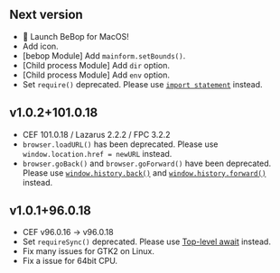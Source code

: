 ## Next version

* 🚀 Launch BeBop for MacOS!
* Add icon.
* [bebop Module] Add `mainform.setBounds()`.
* [Child process Module] Add `dir` option.
* [Child process Module] Add `env` option.
* Set `require()` deprecated.
  Please use [`import statement`](https://developer.mozilla.org/en-US/docs/Web/JavaScript/Reference/Statements/import) instead.  

## v1.0.2+101.0.18

* CEF 101.0.18 / Lazarus 2.2.2 / FPC 3.2.2
* `browser.loadURL()` has been deprecated. Please use `window.location.href = newURL` instead.
* `browser.goBack()` and `browser.goForward()` have been deprecated. Please use [`window.history.back()`](https://developer.mozilla.org/en-US/docs/Web/API/History/back) and [`window.history.forward()`](https://developer.mozilla.org/en-US/docs/Web/API/History/forward) instead.

## v1.0.1+96.0.18

* CEF v96.0.16 -> v96.0.18
* Set `requireSync()` deprecated.
  Please use [Top-level await](https://github.com/tc39/proposal-top-level-await) instead.  
* Fix many issues for GTK2 on Linux.
* Fix a issue for 64bit CPU.
